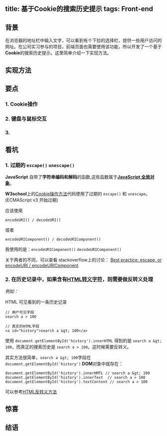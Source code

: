 title: 基于Cookie的搜索历史提示
tags: Front-end
---
## 背景 ##

在浏览器的地址栏中输入文字，可以看到有个下拉的选择栏，提供一些用户访问的网址。在公司实习参与的项目，前端页面也需要使用该功能，所以开发了一个基于**Cookie**的搜索历史提示。这里简单介绍一下实现方法。

## 实现方法 ##



## 要点 ##

### 1. Cookie操作 ###

### 2. 键盘与鼠标交互 ###

### 3.  ###

## 看坑 ##

### 1. 过期的 `escape()` `unescape()`

**JavaScript** 自带了**字符串编码和解码**的函数,这些函数属于[**JavaScript 全局对象**][JavaScript 全局对象]。

**W3school**上的[Cookie操作方法][w3s_Cookie操作方法]代码使用了过期的 `escape()` 和 `unescape`。(ECMAScript v3 开始过期)

应该使用

	encodeURI() / decodeURI()

或者

	encodeURIComponent() / decodeURIComponent() 

我使用的是：`encodeURIComponent()` `decodeURIComponent() `

关于两者的不同，可以查看 stackoverflow上的讨论： [Best practice: escape, or encodeURI / encodeURIComponent][About escape]


### 2. 在历史记录中，如果含有[HTML转义字符][HTML转义字符]，则需要做反转义处理

*例如：*

HTML 可见看到的一条历史记录

	// 用户可见字段     
	search a > 100
	
	// 真实的HTML字段
    <a id="history">search a &gt; 100</a>

使用  `document.getElementById('history').innerHTML` 得到的是 `search a &gt; 100`，而真正的搜索历史是 `search a > 100`。这时候需要反转义。

其实方法很简单，`search a &gt; 100`字段在 `document.getElementById('history')` **DOM**对象中就存在：

    document.getElementById('history').innerHMTL // search a &gt; 100
	document.getElementById('history').innerText  // search a > 100
	document.getElementById('history').textContent // search a > 100

可以参考[HTML反转义方法][HTML反转义]

## 惊喜 ##

## 结语 ##



[JavaScript 全局对象]:http://www.w3school.com.cn/jsref/jsref_obj_global.asp

[w3s_Cookie操作方法]:http://www.w3school.com.cn/js/js_cookies.asp

[About escape]:http://stackoverflow.com/questions/75980/best-practice-escape-or-encodeuri-encodeuricomponent

[HTML转义字符]:http://tool.oschina.net/commons?type=2

[HTML反转义]:http://www.ccydesign.com/htmlencode/
